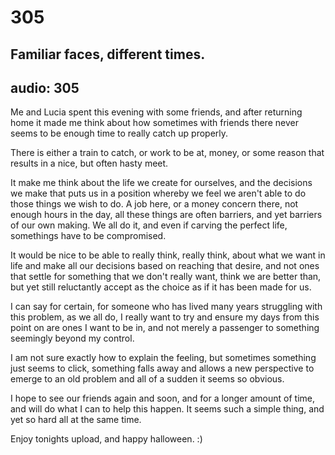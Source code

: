 # 305
## Familiar faces, different times.
audio: 305
---

Me and Lucia spent this evening with some friends, and after returning home it made me think about how sometimes with friends there never seems to be enough time to really catch up properly.

There is either a train to catch, or work to be at, money, or some reason that results in a nice, but often hasty meet.

It make me think about the life we create for ourselves, and the decisions we make that puts us in a position whereby we feel we aren't able to do those things we wish to do. A job here, or a money concern there, not enough hours in the day, all these things are often barriers, and yet barriers of our own making. We all do it, and even if carving the perfect life, somethings have to be compromised.

It would be nice to be able to really think, really think, about what we want in life and make all our decisions based on reaching that desire, and not ones that settle for something that we don't really want, think we are better than, but yet still reluctantly accept as the choice as if it has been made for us.

I can say for certain, for someone who has lived many years struggling with this problem, as we all do, I really want to try and ensure my days from this point on are ones I want to be in, and not merely a passenger to something seemingly beyond my control.

I am not sure exactly how to explain the feeling, but sometimes something just seems to click, something falls away and allows a new perspective to emerge to an old problem and all of a sudden it seems so obvious.

I hope to see our friends again and soon, and for a longer amount of time, and will do what I can to help this happen. It seems such a simple thing, and yet so hard all at the same time.

Enjoy tonights upload, and happy halloween. :)